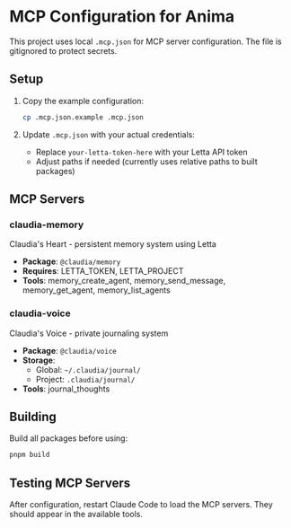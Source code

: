 # MCP Configuration for Anima

This project uses local `.mcp.json` for MCP server configuration. The file is gitignored to protect secrets.

## Setup

1. Copy the example configuration:
   ```bash
   cp .mcp.json.example .mcp.json
   ```

2. Update `.mcp.json` with your actual credentials:
   - Replace `your-letta-token-here` with your Letta API token
   - Adjust paths if needed (currently uses relative paths to built packages)

## MCP Servers

### claudia-memory
Claudia's Heart - persistent memory system using Letta
- **Package**: `@claudia/memory`
- **Requires**: LETTA_TOKEN, LETTA_PROJECT
- **Tools**: memory_create_agent, memory_send_message, memory_get_agent, memory_list_agents

### claudia-voice
Claudia's Voice - private journaling system
- **Package**: `@claudia/voice`
- **Storage**:
  - Global: `~/.claudia/journal/`
  - Project: `.claudia/journal/`
- **Tools**: journal_thoughts

## Building

Build all packages before using:
```bash
pnpm build
```

## Testing MCP Servers

After configuration, restart Claude Code to load the MCP servers. They should appear in the available tools.
